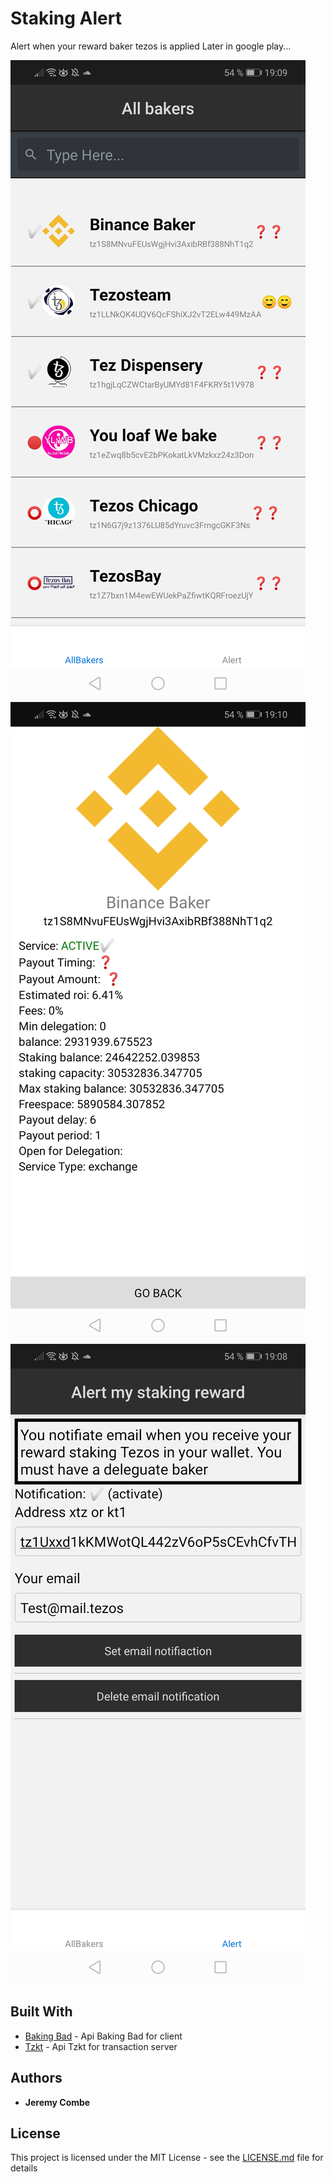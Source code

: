 # Staking Alert

Alert when your reward baker tezos is applied
Later in google play...


![alt text](https://github.com/jecombe/StakingAlert/blob/master/img/ListBakers.jpg)
![alt text](https://github.com/jecombe/StakingAlert/blob/master/img/DetailBaker.jpg)
![alt text](https://github.com/jecombe/StakingAlert/blob/master/img/alert.jpg)



## Built With

* [Baking Bad](https://baking-bad.org/) - Api Baking Bad for client
* [Tzkt](https://tzkt.io/) - Api Tzkt for transaction server


## Authors

* **Jeremy Combe** 

## License

This project is licensed under the MIT License - see the [LICENSE.md](LICENSE.md) file for details

